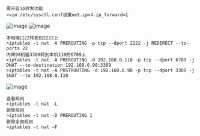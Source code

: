 	需开启ip转发功能
	>vim /etc/sysctl.conf设置net.ipv4.ip_forward=1
![image](https://raw.githubusercontent.com/xiaoy-sec/Pentest_Note/master/img/179.png)
![image](https://raw.githubusercontent.com/xiaoy-sec/Pentest_Note/master/img/180.png)

	本地端口22转发到2222上
	>iptables -t nat -A PREROUTING -p tcp --dport 2222 -j REDIRECT --to-ports 22
	内网98机器3389转到本机110的6789上
	>iptables -t nat -A PREROUTING -d 192.168.0.110 -p tcp --dport 6789 -j DNAT --to-destination 192.168.0.98:3389
	>iptables -t nat -A POSTROUTING -d 192.168.0.98 -p tcp --dport 3389 -j SNAT --to 192.168.0.110
![image](https://raw.githubusercontent.com/xiaoy-sec/Pentest_Note/master/img/181.png)

	查看规则
	>iptables -t nat -L
	删除规则
	>iptables -t nat -D PREROUTING 1
	删除全部规则
	>iptables -t nat –F
